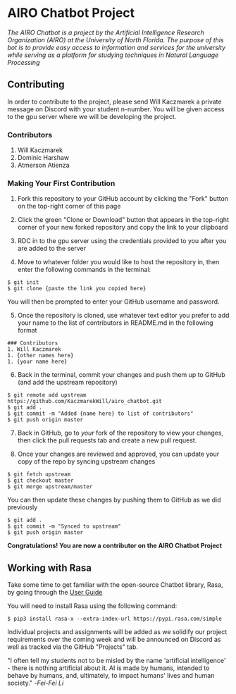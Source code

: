 # AIRO Chatbot Project
*The AIRO Chatbot is a project by the Artificial Intelligence Research Organization (AIRO) at the University of North Florida. The purpose of this bot is to provide easy access to information and services for the university while serving as a platform for studying techniques in Natural Language Processing*

## Contributing
In order to contribute to the project, please send Will Kaczmarek a private message on Discord with your student n-number. You will be given access to the gpu server where we will be developing the project.

### Contributors
1. Will Kaczmarek
2. Dominic Harshaw
3. Atmerson Atienza

### Making Your First Contribution
1. Fork this repository to your GitHub account by clicking the "Fork" button on the top-right corner of this page

2. Click the green "Clone or Download" button that appears in the top-right corner of your new forked repository and copy the link to your clipboard

3. RDC in to the gpu server using the credentials provided to you after you are added to the server

4. Move to whatever folder you would like to host the repository in, then enter the following commands in the terminal:
```
$ git init
$ git clone {paste the link you copied here}
```
You will then be prompted to enter your GitHub username and password. 

5. Once the repository is cloned, use whatever text editor you prefer to add your name to the list of contributors in README.md in the following format
  ```
  ### Contributors
  1. Will Kaczmarek
  1. {other names here}
  1. {your name here}
  ```

6. Back in the terminal, commit your changes and push them up to GitHub (and add the upstream repository)
```
$ git remote add upstream https://github.com/KaczmarekWill/airo_chatbot.git
$ git add .
$ git commit -m "Added {name here} to list of contributors"
$ git push origin master
```

7. Back in GitHub, go to *your* fork of the repository to view your changes, then click the pull requests tab and create a new pull request.

8. Once your changes are reviewed and approved, you can update your copy of the repo by syncing upstream changes
```
$ git fetch upstream
$ git checkout master
$ git merge upstream/master
```
You can then update these changes by pushing them to GitHub as we did previously
```
$ git add .
$ git commit -m "Synced to upstream"
$ git push origin master
```
**Congratulations! You are now a contributor on the AIRO Chatbot Project**

## Working with Rasa
Take some time to get familiar with the open-source Chatbot library, Rasa, by going through the [User Guide](https://rasa.com/docs/rasa/user-guide/installation/)

You will need to install Rasa using the following command:
```
$ pip3 install rasa-x --extra-index-url https://pypi.rasa.com/simple
```

Individual projects and assignments will be added as we solidify our project requirements over the coming week and will be announced on Discord as well as tracked via the GitHub "Projects" tab.

"I often tell my students not to be misled by the name 'artificial intelligence' - there is nothing artificial about it. AI is made by humans, intended to behave by humans, and, ultimately, to impact humans' lives and human society." -*Fei-Fei Li*

